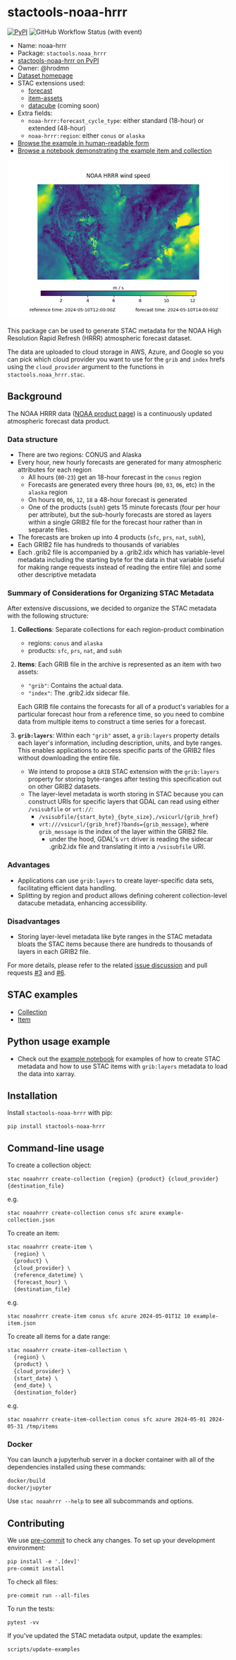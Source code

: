 # stactools-noaa-hrrr

[![PyPI](https://img.shields.io/pypi/v/stactools-noaa-hrrr?style=for-the-badge)](https://pypi.org/project/stactools-noaa-hrrr/)
![GitHub Workflow Status (with event)](https://img.shields.io/github/actions/workflow/status/stactools-packages/noaa-hrrr/continuous-integration.yml?style=for-the-badge)

- Name: noaa-hrrr
- Package: `stactools.noaa_hrrr`
- [stactools-noaa-hrrr on PyPI](https://pypi.org/project/stactools-noaa-hrrr/)
- Owner: @hrodmn
- [Dataset homepage](https://rapidrefresh.noaa.gov/hrrr/)
- STAC extensions used:
  - [forecast](https://github.com/stac-extensions/forecast)
  - [item-assets](https://github.com/stac-extensions/item-assets)
  - [datacube](https://github.com/stac-extensions/datacube) (coming soon)
- Extra fields:
  - `noaa-hrrr:forecast_cycle_type`: either standard (18-hour) or extended (48-hour)
  - `noaa-hrrr:region`: either `conus` or `alaska`
- [Browse the example in human-readable form](https://radiantearth.github.io/stac-browser/#/external/raw.githubusercontent.com/stactools-packages/noaa-hrrr/main/examples/collection.json)
- [Browse a notebook demonstrating the example item and collection](https://github.com/stactools-packages/noaa-hrrr/tree/main/docs/example.ipynb)

![wind speed forecast from 2024-05-10T12:00:00Z for 2024-05-10T14:00:00Z](./noaa_hrrr_wind_speed.png)

This package can be used to generate STAC metadata for the NOAA High Resolution Rapid
Refresh (HRRR) atmospheric forecast dataset.

The data are uploaded to cloud storage in AWS, Azure, and Google so you can pick
which cloud provider you want to use for the `grib` and `index` hrefs using the
`cloud_provider` argument to the functions in `stactools.noaa_hrrr.stac`.

## Background

The NOAA HRRR data ([NOAA product page](https://www.nco.ncep.noaa.gov/pmb/products/hrrr/#CO))
is a continuously updated atmospheric forecast data product.

### Data structure

- There are two regions: CONUS and Alaska
- Every hour, new hourly forecasts are generated for many atmospheric attributes
  for each region
  - All hours (`00-23`) get an 18-hour forecast in the `conus` region
  - Forecasts are generated every three hours (`00`, `03`, `06`, etc) in the
    `alaska` region
  - On hours `00`, `06`, `12`, `18` a 48-hour forecast is generated
  - One of the products (`subh`) gets 15 minute forecasts (four per hour per
    attribute), but the sub-hourly forecasts are stored as layers within a
    single GRIB2 file for the forecast hour rather than in separate files.
- The forecasts are broken up into 4 products (`sfc`, `prs`, `nat`, `subh`),  
- Each GRIB2 file has hundreds to thousands of variables
- Each .grib2 file is accompanied by a .grib2.idx which has variable-level
  metadata including the starting byte for the data in that variable (useful
  for making range requests instead of reading the entire file) and some
  other descriptive metadata

### Summary of Considerations for Organizing STAC Metadata

After extensive discussions, we decided to organize the STAC metadata with
the following structure:

1. **Collections**: Separate collections for each region-product combination
    - regions: `conus` and `alaska`
    - products: `sfc`, `prs`, `nat`, and `subh`

2. **Items**: Each GRIB file in the archive is represented as an item with two assets:
    - `"grib"`: Contains the actual data.
    - `"index"`: The .grib2.idx sidecar file.

   Each GRIB file contains the forecasts for all of a product's variables for a
   particular forecast hour from a reference time, so you need to combine data
   from multiple items to construct a time series for a forecast.

3. **`grib:layers`**: Within each `"grib"` asset, a `grib:layers` property details
   each layer's information, including description, units, and byte ranges.
   This enables applications to access specific parts of the GRIB2 files without
   downloading the entire file.

    - We intend to propose a `GRIB` STAC extension with the `grib:layers` property
      for storing byte-ranges after testing this specification out on other GRIB2
      datasets.
    - The layer-level metadata is worth storing in STAC because you can construct
      URIs for specific layers that GDAL can read using either `/vsisubfile` or
      `vrt://`:
      - `/vsisubfile/{start_byte}_{byte_size},/vsicurl/{grib_href}`
      - `vrt:///vsicurl/{grib_href}?bands={grib_message}`, where `grib_message` is
        the index of the layer within the GRIB2 file.
        - under the hood, GDAL's `vrt` driver is reading the sidecar .grib2.idx file
            and translating it into a `/vsisubfile` URI.

### Advantages

- Applications can use `grib:layers` to create layer-specific data sets, facilitating
efficient data handling.
- Splitting by region and product allows defining coherent collection-level datacube
metadata, enhancing accessibility.

### Disadvantages

- Storing layer-level metadata like byte ranges in the STAC metadata bloats the STAC
  items because there are hundreds to thousands of layers in each GRIB2 file.

For more details, please refer to the related [issue discussion](https://github.com/developmentseed/noaa-hrrr/issues/1)
and pull requests [#3](https://github.com/developmentseed/noaa-hrrr/pull/3) and
[#6](https://github.com/developmentseed/noaa-hrrr/pull/6).

## STAC examples

- [Collection](examples/collection.json)
- [Item](examples/hrrr-conus-sfc-2024-05-10T12-FH0/hrrr-conus-sfc-2024-05-10T12-FH0.json)

## Python usage example

- Check out the [example notebook](./docs/example.ipynb) for examples of how to
  create STAC metadata and how to use STAC items with `grib:layers` metadata to
  load the data into xarray.

## Installation

Install `stactools-noaa-hrrr` with pip:

```shell
pip install stactools-noaa-hrrr
```

## Command-line usage

To create a collection object:

```shell
stac noaahrrr create-collection {region} {product} {cloud_provider} {destination_file}
```

e.g.

```shell
stac noaahrrr create-collection conus sfc azure example-collection.json
```

To create an item:

```shell
stac noaahrrr create-item \
  {region} \
  {product} \
  {cloud_provider} \
  {reference_datetime} \
  {forecast_hour} \
  {destination_file}
```

e.g.

```shell
stac noaahrrr create-item conus sfc azure 2024-05-01T12 10 example-item.json
```

To create all items for a date range:

```shell
stac noaahrrr create-item-collection \
  {region} \
  {product} \
  {cloud_provider} \
  {start_date} \
  {end_date} \
  {destination_folder}
```

e.g.

```shell
stac noaahrrr create-item-collection conus sfc azure 2024-05-01 2024-05-31 /tmp/items
```

### Docker

You can launch a jupyterhub server in a docker container with all of the
dependencies installed using these commands:

```shell
docker/build
docker/jupyter
```

Use `stac noaahrrr --help` to see all subcommands and options.

## Contributing

We use [pre-commit](https://pre-commit.com/) to check any changes.
To set up your development environment:

```shell
pip install -e '.[dev]'
pre-commit install
```

To check all files:

```shell
pre-commit run --all-files
```

To run the tests:

```shell
pytest -vv
```

If you've updated the STAC metadata output, update the examples:

```shell
scripts/update-examples
```
